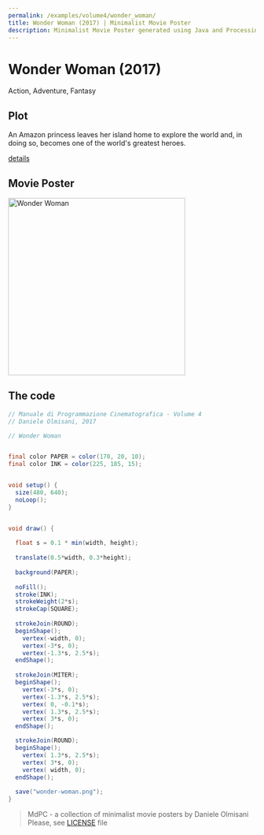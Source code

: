 ```yaml
---
permalink: /examples/volume4/wonder_woman/
title: Wonder Woman (2017) | Minimalist Movie Poster
description: Minimalist Movie Poster generated using Java and Processing.
---
```


# Wonder Woman (2017)

Action, Adventure, Fantasy

## Plot
An Amazon princess leaves her island home to explore the world and, in doing so, becomes one of the world's greatest heroes.

[details](https://www.imdb.com/title/tt0451279/)

## Movie Poster
<img src="wonder-woman.png"  width="360px" title="Wonder Woman">


## The code
```java
// Manuale di Programmazione Cinematografica - Volume 4
// Daniele Olmisani, 2017

// Wonder Woman


final color PAPER = color(170, 20, 10);
final color INK = color(225, 185, 15);


void setup() {
  size(480, 640);
  noLoop();
}


void draw() {
  
  float s = 0.1 * min(width, height);
  
  translate(0.5*width, 0.3*height);
  
  background(PAPER);
  
  noFill();
  stroke(INK);
  strokeWeight(2*s);
  strokeCap(SQUARE);
  
  strokeJoin(ROUND);
  beginShape();
    vertex(-width, 0);
    vertex(-3*s, 0);
    vertex(-1.3*s, 2.5*s);
  endShape();
 
  strokeJoin(MITER);
  beginShape();
    vertex(-3*s, 0);
    vertex(-1.3*s, 2.5*s);
    vertex( 0, -0.1*s);
    vertex( 1.3*s, 2.5*s);
    vertex( 3*s, 0);
  endShape();

  strokeJoin(ROUND);
  beginShape();
    vertex( 1.3*s, 2.5*s);
    vertex( 3*s, 0);
    vertex( width, 0);
  endShape();
  
  save("wonder-woman.png");
}
```

> MdPC - a collection of minimalist movie posters
> by Daniele Olmisani
> Please, see [LICENSE](../../../LICENSE) file
